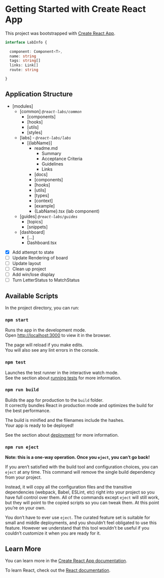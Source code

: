 # Getting Started with Create React App

This project was bootstrapped with [Create React App](https://github.com/facebook/create-react-app).

```typescript
interface LabInfo {
  
  component: Component<T>,
  name: string
  tags: string[]
  links: Link[]
  route: string

}
```

## Application Structure

- [modules]
  - [common] *`@react-labs/common`*    
    - [components]
    - [hooks]
    - [utils]
    - [styles]
  - [labs] - *`@react-labs/labs`*
    - [{labName}]
      - readme.md
        - Summary
        - Acceptance Criteria
        - Guidelines
        - Links
      - [docs]
      - [components]
      - [hooks]
      - [utils]
      - [types]
      - [context]
      - [example]
      - {LabName}.tsx (lab component)
  - [guides] *`@react-labs/guides`*
    - [topics]
    - [snippets]
  - [dashboard]
      - [...]
      - Dashboard.tsx

- [x] Add attempt to state
- [ ] Update Rendering of board
- [ ] Update layout
- [ ] Clean up project
- [ ] Add win/lose display
- [ ] Turn LetterStatus to MatchStatus

## Available Scripts

In the project directory, you can run:

### `npm start`

Runs the app in the development mode.\
Open [http://localhost:3000](http://localhost:3000) to view it in the browser.

The page will reload if you make edits.\
You will also see any lint errors in the console.

### `npm test`

Launches the test runner in the interactive watch mode.\
See the section about [running tests](https://facebook.github.io/create-react-app/docs/running-tests) for more information.

### `npm run build`

Builds the app for production to the `build` folder.\
It correctly bundles React in production mode and optimizes the build for the best performance.

The build is minified and the filenames include the hashes.\
Your app is ready to be deployed!

See the section about [deployment](https://facebook.github.io/create-react-app/docs/deployment) for more information.

### `npm run eject`

**Note: this is a one-way operation. Once you `eject`, you can’t go back!**

If you aren’t satisfied with the build tool and configuration choices, you can `eject` at any time. This command will remove the single build dependency from your project.

Instead, it will copy all the configuration files and the transitive dependencies (webpack, Babel, ESLint, etc) right into your project so you have full control over them. All of the commands except `eject` will still work, but they will point to the copied scripts so you can tweak them. At this point you’re on your own.

You don’t have to ever use `eject`. The curated feature set is suitable for small and middle deployments, and you shouldn’t feel obligated to use this feature. However we understand that this tool wouldn’t be useful if you couldn’t customize it when you are ready for it.

## Learn More

You can learn more in the [Create React App documentation](https://facebook.github.io/create-react-app/docs/getting-started).

To learn React, check out the [React documentation](https://reactjs.org/).
